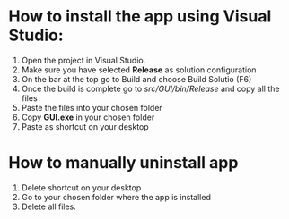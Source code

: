 # How to install the app using Visual Studio:

1. Open the project in Visual Studio.
2. Make sure you have selected **Release** as solution configuration
3. On the bar at the top go to Build and choose Build Solutio (F6)
4. Once the build is complete go to *src/GUI/bin/Release* and copy all the files
5. Paste the files into your chosen folder
6. Copy **GUI.exe** in your chosen folder
7. Paste as shortcut on your desktop

# How to manually uninstall app

1. Delete shortcut on your desktop
2. Go to your chosen folder where the app is installed
3. Delete all files.